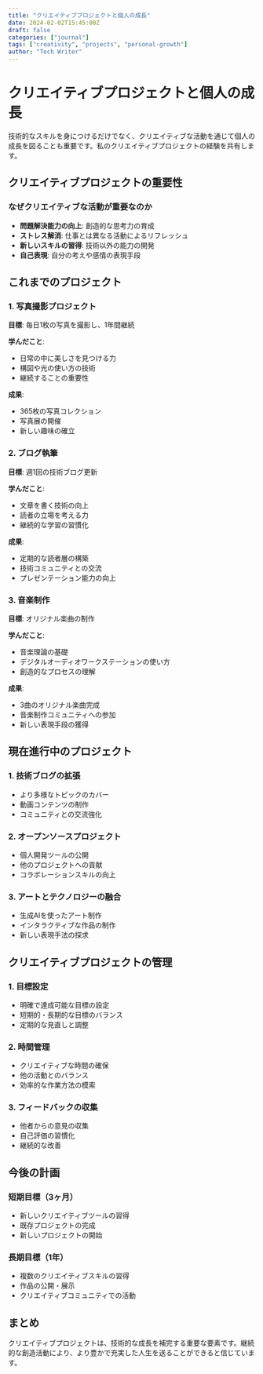 ```yaml
---
title: "クリエイティブプロジェクトと個人の成長"
date: 2024-02-02T15:45:00Z
draft: false
categories: ["journal"]
tags: ["creativity", "projects", "personal-growth"]
author: "Tech Writer"
---
```


# クリエイティブプロジェクトと個人の成長

技術的なスキルを身につけるだけでなく、クリエイティブな活動を通じて個人の成長を図ることも重要です。私のクリエイティブプロジェクトの経験を共有します。

## クリエイティブプロジェクトの重要性

### なぜクリエイティブな活動が重要なのか

- **問題解決能力の向上**: 創造的な思考力の育成
- **ストレス解消**: 仕事とは異なる活動によるリフレッシュ
- **新しいスキルの習得**: 技術以外の能力の開発
- **自己表現**: 自分の考えや感情の表現手段

## これまでのプロジェクト

### 1. 写真撮影プロジェクト

**目標**: 毎日1枚の写真を撮影し、1年間継続

**学んだこと**:
- 日常の中に美しさを見つける力
- 構図や光の使い方の技術
- 継続することの重要性

**成果**:
- 365枚の写真コレクション
- 写真展の開催
- 新しい趣味の確立

### 2. ブログ執筆

**目標**: 週1回の技術ブログ更新

**学んだこと**:
- 文章を書く技術の向上
- 読者の立場を考える力
- 継続的な学習の習慣化

**成果**:
- 定期的な読者層の構築
- 技術コミュニティとの交流
- プレゼンテーション能力の向上

### 3. 音楽制作

**目標**: オリジナル楽曲の制作

**学んだこと**:
- 音楽理論の基礎
- デジタルオーディオワークステーションの使い方
- 創造的なプロセスの理解

**成果**:
- 3曲のオリジナル楽曲完成
- 音楽制作コミュニティへの参加
- 新しい表現手段の獲得

## 現在進行中のプロジェクト

### 1. 技術ブログの拡張

- より多様なトピックのカバー
- 動画コンテンツの制作
- コミュニティとの交流強化

### 2. オープンソースプロジェクト

- 個人開発ツールの公開
- 他のプロジェクトへの貢献
- コラボレーションスキルの向上

### 3. アートとテクノロジーの融合

- 生成AIを使ったアート制作
- インタラクティブな作品の制作
- 新しい表現手法の探求

## クリエイティブプロジェクトの管理

### 1. 目標設定

- 明確で達成可能な目標の設定
- 短期的・長期的な目標のバランス
- 定期的な見直しと調整

### 2. 時間管理

- クリエイティブな時間の確保
- 他の活動とのバランス
- 効率的な作業方法の模索

### 3. フィードバックの収集

- 他者からの意見の収集
- 自己評価の習慣化
- 継続的な改善

## 今後の計画

### 短期目標（3ヶ月）

- 新しいクリエイティブツールの習得
- 既存プロジェクトの完成
- 新しいプロジェクトの開始

### 長期目標（1年）

- 複数のクリエイティブスキルの習得
- 作品の公開・展示
- クリエイティブコミュニティでの活動

## まとめ

クリエイティブプロジェクトは、技術的な成長を補完する重要な要素です。継続的な創造活動により、より豊かで充実した人生を送ることができると信じています。
